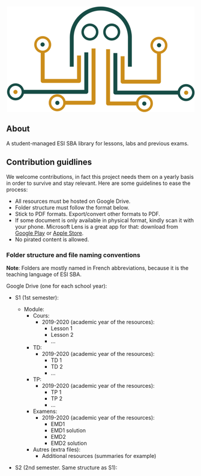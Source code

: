 <p align="center">
  <img src="/public/images/logo.png" alt="octolib logo" />
</p>

## About

A student-managed ESI SBA library for lessons, labs and previous exams.

## Contribution guidlines

We welcome contributions, in fact this project needs them on a yearly basis in order to survive and stay relevant. Here are some guidelines to ease the process:

- All resources must be hosted on Google Drive.
- Folder structure must follow the format below.
- Stick to PDF formats. Export/convert other formats to PDF.
- If some document is only available in physical format, kindly scan it with your phone. Microsoft Lens is a great app for that: download from [Google Play](https://play.google.com/store/apps/details?id=com.microsoft.office.officelens&pcampaignid=web_share) or [Apple Store](https://apps.apple.com/us/app/microsoft-lens-pdf-scanner/id975925059).
- No pirated content is allowed.

### Folder structure and file naming conventions

**Note**: Folders are mostly named in French abbreviations, because it is the teaching language of ESI SBA.

Google Drive (one for each school year):

- S1 (1st semester):

  - Module:
    - Cours:
      - 2019-2020 (academic year of the resources):
        - Lesson 1
        - Lesson 2
        - ...
    - TD:
      - 2019-2020 (academic year of the resources):
        - TD 1
        - TD 2
        - ...
    - TP:
      - 2019-2020 (academic year of the resources):
        - TP 1
        - TP 2
        - ...
    - Examens:
      - 2019-2020 (academic year of the resources):
        - EMD1
        - EMD1 solution
        - EMD2
        - EMD2 solution
    - Autres (extra files):
      - Additional resources (summaries for example)

- S2 (2nd semester. Same structure as S1):
